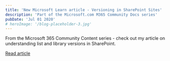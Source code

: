```yaml
---
title: 'New Microsoft Learn article - Versioning in SharePoint Sites'
description: 'Part of the Microsoft.com M365 Community Docs series'
pubDate: 'Jul 01 2020'
# heroImage: '/blog-placeholder-3.jpg'
---
```


From the Microsoft 365 Community Content series - check out my article on understanding list and library versions in SharePoint.

<a href="https://learn.microsoft.com/en-us/microsoft-365/community/versioning-basics-best-practices" target="_blank">Read article</a>
